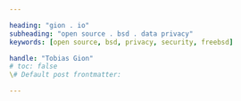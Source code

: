 ```yaml
---

heading: "gion . io"  
subheading: "open source . bsd . data privacy"
keywords: [open source, bsd, privacy, security, freebsd]  

handle: "Tobias Gion"  
# toc: false
\# Default post frontmatter:

---
```


